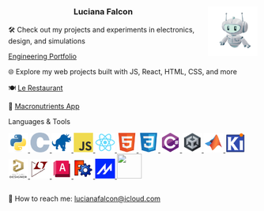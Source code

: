 <link href="https://fonts.googleapis.com/css2?family=Roboto:wght@400;500;700&display=swap" rel="stylesheet">

<h2 align="center">
  <span style="font-size: 2em;"></span>
</h2>

<p>
  <img src="https://github.com/lucianafalcon/lucianafalcon/blob/main/bot.gif" alt="Texto alternativo" width="100" align="right" style="margin-left: 20px;" />
</p>

<h3 align="center">Luciana Falcon</h3>

<p>🛠 Check out my projects and experiments in electronics, design, and simulations
  <p><a href="https://github.com/lucianafalcon/Engineering_Portfolio">Engineering Portfolio</a></p>
</p>

<p>🌐 Explore my web projects built with JS, React, HTML, CSS, and more</p>

🍽️ [Le Restaurant](https://web-projects-collection.vercel.app/)

🥗 [Macronutrients App](https://macronutrients.vercel.app/)

Languages & Tools

<a href="https://www.python.org">
  <img src="https://raw.githubusercontent.com/devicons/devicon/master/icons/python/python-original.svg" alt="Python" width="40" height="40"/>
</a>
<a href="https://www.cprogramming.com/">
  <img src="https://raw.githubusercontent.com/devicons/devicon/master/icons/c/c-original.svg" alt="C" width="40" height="40"/>
</a>
<a href="https://www.ibm.com/docs/es/i/7.3?topic=languages-cobol">
  <img src="https://github.com/lucianafalcon/lucianafalcon/blob/main/cobol.png" width="40" height="40"/>
</a>
<a href="https://developer.mozilla.org/en-US/docs/Web/JavaScript">
  <img src="https://raw.githubusercontent.com/devicons/devicon/master/icons/javascript/javascript-original.svg" alt="JavaScript" width="40" height="40"/>
</a>
<a href="https://react.dev/">
  <img src="https://raw.githubusercontent.com/devicons/devicon/master/icons/react/react-original.svg" alt="React" width="40" height="40"/>
</a>
<a href="https://www.w3.org/html/">
  <img src="https://raw.githubusercontent.com/devicons/devicon/master/icons/html5/html5-original.svg" alt="HTML" width="40" height="40"/>
</a>
<a href="https://www.w3schools.com/css/">
  <img src="https://raw.githubusercontent.com/devicons/devicon/master/icons/css3/css3-original.svg" alt="CSS" width="40" height="40"/>
</a>
<a href="https://www.w3schools.com/cs/index.php">
  <img src="https://raw.githubusercontent.com/devicons/devicon/master/icons/csharp/csharp-original.svg" alt="C#" width="40" height="40"/>
</a>
<a href="https://unity.com/">
  <img src="https://github.com/lucianafalcon/lucianafalcon/blob/main/unity.png" width="40" height="40"/>
</a>

<a href="https://la.mathworks.com/products/matlab.html">
  <img src="https://raw.githubusercontent.com/devicons/devicon/master/icons/matlab/matlab-original.svg" alt="MATLAB" width="40" height="40"/>
</a>
<a href="https://www.kicad.org/" target="_blank">
  <img src="https://github.com/lucianafalcon/lucianafalcon/blob/main/kiCAD.png" alt="KiCAD" width="40" height="40"/>
</a>
<a href="https://www.altium.com/">
  <img src="https://github.com/lucianafalcon/lucianafalcon/blob/main/altium.png" alt="Altium" width="40" height="40"/>
</a>
<a href="https://www.analog.com/en/resources/design-tools-and-calculators/ltspice-simulator.html">
  <img src="https://github.com/lucianafalcon/lucianafalcon/blob/main/LTSpice.png" alt="LTSpice" width="40" height="40"/>
</a>
<a href="https://www.autodesk.com/latam/products/autocad/overview?term=1-YEAR&tab=subscription">
  <img src="https://github.com/lucianafalcon/lucianafalcon/blob/main/autocad.png" alt="AutoCAD" width="40" height="40"/>
</a>
<a href="https://www.freecad.org/downloads.php">
  <img src="https://github.com/lucianafalcon/lucianafalcon/blob/main/freecad.png" alt="FreeCAD" width="40" height="40"/>
</a>
<a href="http://www.mitspcb.com/support/mdp_cnvecad_en.pdf">
  <img src="https://github.com/lucianafalcon/lucianafalcon/blob/main/mits.png" alt="Mits" width="40" height="40"/>
</a>
<a href="http://www.mitspcb.com/support/mdp_cnvecad_en.pdf">
  <img src="https://upload.wikimedia.org/wikipedia/en/d/dd/MySQL_logo.svg" width="50" height="50"/>
</a>

<!--[![]()]()
![GitHub Streak](https://streak-stats.demolab.com/?user=TU_USUARIO&theme=dark) -->
<h2 align="center">
  <span style="font-size: 2em;"></span>
</h2>

<p>📧 How to reach me: <a href="mailto:lucianabfalcon@gmail.com">lucianafalcon@icloud.com</a></p>
